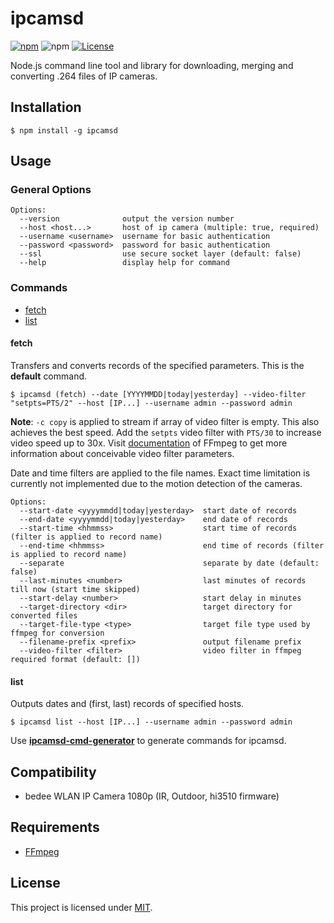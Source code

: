 # ipcamsd

[![npm](https://img.shields.io/npm/v/ipcamsd)](https://www.npmjs.com/package/ipcamsd)
![npm](https://img.shields.io/npm/dw/ipcamsd?label=↓)
[![License](https://img.shields.io/badge/License-MIT-blue.svg)](https://github.com/aoephtua/ipcamsd/blob/master/LICENSE)

Node.js command line tool and library for downloading, merging and converting .264 files of IP cameras.

## Installation

    $ npm install -g ipcamsd

## Usage

### General Options

```
Options:
  --version              output the version number
  --host <host...>       host of ip camera (multiple: true, required)
  --username <username>  username for basic authentication
  --password <password>  password for basic authentication
  --ssl                  use secure socket layer (default: false)
  --help                 display help for command
```

### Commands

- [fetch](#fetch)
- [list](#list)

#### fetch

Transfers and converts records of the specified parameters. This is the **default** command.

    $ ipcamsd (fetch) --date [YYYYMMDD|today|yesterday] --video-filter "setpts=PTS/2" --host [IP...] --username admin --password admin

**Note**: `-c copy` is applied to stream if array of video filter is empty. This also achieves the best speed. Add the `setpts` video filter with `PTS/30` to increase video speed up to 30x. Visit [documentation](https://ffmpeg.org/ffmpeg-filters.html) of FFmpeg to get more information about conceivable video filter parameters.

Date and time filters are applied to the file names. Exact time limitation is currently not implemented due to the motion detection of the cameras.

```
Options:
  --start-date <yyyymmdd|today|yesterday>  start date of records
  --end-date <yyyymmdd|today|yesterday>    end date of records
  --start-time <hhmmss>                    start time of records (filter is applied to record name)
  --end-time <hhmmss>                      end time of records (filter is applied to record name)
  --separate                               separate by date (default: false)
  --last-minutes <number>                  last minutes of records till now (start time skipped)
  --start-delay <number>                   start delay in minutes
  --target-directory <dir>                 target directory for converted files
  --target-file-type <type>                target file type used by ffmpeg for conversion
  --filename-prefix <prefix>               output filename prefix
  --video-filter <filter>                  video filter in ffmpeg required format (default: [])
```

#### list

Outputs dates and (first, last) records of specified hosts.

    $ ipcamsd list --host [IP...] --username admin --password admin

Use **[ipcamsd-cmd-generator](https://github.com/aoephtua/ipcamsd-cmd-generator)** to generate commands for ipcamsd.

## Compatibility

- bedee WLAN IP Camera 1080p (IR, Outdoor, hi3510 firmware)

## Requirements

- [FFmpeg](https://ffmpeg.org/)

## License

This project is licensed under [MIT](https://github.com/aoephtua/ipcamsd/blob/master/LICENSE).